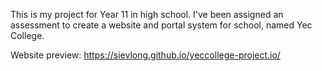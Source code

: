 This is my project for Year 11 in high school. 
I've been assigned an assessment to create a website and portal system for school, named Yec College.

Website preview: https://sievlong.github.io/yeccollege-project.io/
